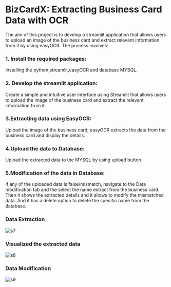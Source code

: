 # BizCardX: Extracting Business Card Data with OCR

 The aim of this project is to develop a streamlit application that allows users to upload an image of the business card and extract relevant information from it by using easyOCR. 
 The process involves:

 ### 1. Install the required packages:
 Installing the python,streamlit,easyOCR and database MYSQL.

 ### 2. Develop the streamlit application:
 Create a simple and intuitive user interface using Streamlit that allows users to upload the image of the business card and extract the relevant information from it.

 ### 3.Extracting data using EasyOCR:
 Upload the image of the business card, easyOCR extracts the data from the business card and display the details.

 ### 4.Upload the data to Database:
 Upload the extracted data to the MYSQL by using upload button.

 ### 5.Modification of the data in Database:
 If any of the uploaded data is false/mismatch, navigate to the Data modification tab and the select the name extract from the business card. Then it shows the extracted details and it allows to modify the mismatched data.
 And it has a delete option to delete the specific name from the database.

### Data Extraction 
 ![s7](https://github.com/Jerome-12/BizCardX/assets/140602821/5660c0a8-57d1-4eed-a44c-02e9f167bda6)
 
### Visualized the extracted data
![s8](https://github.com/Jerome-12/BizCardX/assets/140602821/bddafe15-f945-41cd-8489-91806bf53a92)

### Data Modification 
 ![s9](https://github.com/Jerome-12/BizCardX/assets/140602821/4d3ca9d4-1c68-489d-998f-3cfdcadc17e9)


 
